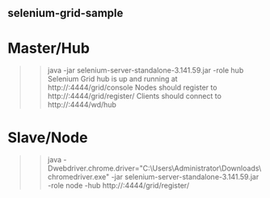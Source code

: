 ## selenium-grid-sample


# Master/Hub
>> java -jar selenium-server-standalone-3.141.59.jar -role hub
Selenium Grid hub is up and running at http://<ip>:4444/grid/console
Nodes should register to http://<ip>:4444/grid/register/
Clients should connect to http://<ip>:4444/wd/hub

# Slave/Node
>> java -Dwebdriver.chrome.driver="C:\Users\Administrator\Downloads\chromedriver.exe" -jar selenium-server-standalone-3.141.59.jar -role node  -hub http://<hubip>:4444/grid/register/
  
  


